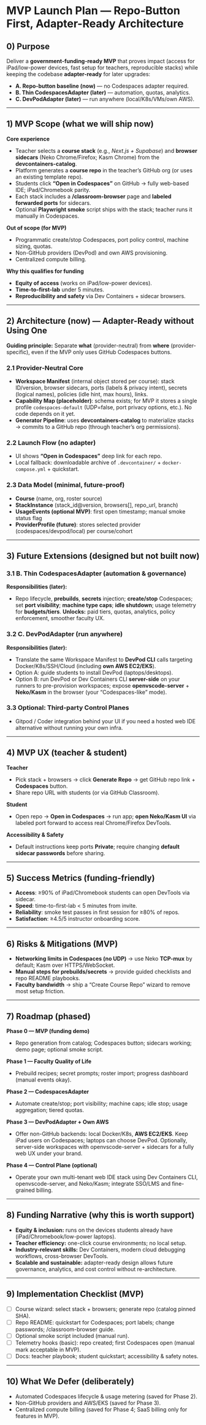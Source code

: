 # MVP Launch Plan — Repo-Button First, Adapter-Ready Architecture

## 0) Purpose

Deliver a **government-funding-ready MVP** that proves impact (access for iPad/low-power devices, fast setup for teachers, reproducible stacks) while keeping the codebase **adapter-ready** for later upgrades:

* **A. Repo-button baseline (now)** — no Codespaces adapter required.
* **B. Thin CodespacesAdapter (later)** — automation, quotas, analytics.
* **C. DevPodAdapter (later)** — run anywhere (local/K8s/VMs/own AWS).

---

## 1) MVP Scope (what we will ship now)

**Core experience**

* Teacher selects a **course stack** (e.g., *Next.js + Supabase*) and **browser sidecars** (Neko Chrome/Firefox; Kasm Chrome) from the **devcontainers-catalog**.
* Platform generates a **course repo** in the teacher’s GitHub org (or uses an existing template repo).
* Students click **“Open in Codespaces”** on GitHub → fully web-based IDE; iPad/Chromebook parity.
* Each stack includes a **/classroom-browser** page and **labeled forwarded ports** for sidecars.
* Optional **Playwright smoke** script ships with the stack; teacher runs it manually in Codespaces.

**Out of scope (for MVP)**

* Programmatic create/stop Codespaces, port policy control, machine sizing, quotas.
* Non-GitHub providers (DevPod) and own AWS provisioning.
* Centralized compute billing.

**Why this qualifies for funding**

* **Equity of access** (works on iPad/low-power devices).
* **Time-to-first-lab** under 5 minutes.
* **Reproducibility and safety** via Dev Containers + sidecar browsers.

---

## 2) Architecture (now) — Adapter-Ready without Using One

**Guiding principle:** Separate **what** (provider-neutral) from **where** (provider-specific), even if the MVP only uses GitHub Codespaces buttons.

### 2.1 Provider-Neutral Core

* **Workspace Manifest** (internal object stored per course): stack ID/version, browser sidecars, ports (labels & privacy intent), secrets (logical names), policies (idle hint, max hours), links.
* **Capability Map (placeholder)**: schema exists; for MVP it stores a single profile `codespaces-default` (UDP=false, port privacy options, etc.). No code depends on it yet.
* **Generator Pipeline**: uses **devcontainers-catalog** to materialize stacks → commits to a GitHub repo (through teacher’s org permissions).

### 2.2 Launch Flow (no adapter)

* UI shows **“Open in Codespaces”** deep link for each repo.
* Local fallback: downloadable archive of `.devcontainer/` + `docker-compose.yml` + quickstart.

### 2.3 Data Model (minimal, future-proof)

* **Course** (name, org, roster source)
* **StackInstance** (stack_id@version, browsers[], repo_url, branch)
* **UsageEvents (optional MVP)**: first open timestamp; manual smoke status flag
* **ProviderProfile (future)**: stores selected provider (codespaces/devpod/local) per course/cohort

---

## 3) Future Extensions (designed but not built now)

### 3.1 B. Thin **CodespacesAdapter** (automation & governance)

**Responsibilities (later):**

* Repo lifecycle, **prebuilds**, **secrets** injection; **create/stop** Codespaces; set **port visibility**; **machine type caps**; **idle shutdown**; usage telemetry for **budgets/tiers**.
  **Unlocks:** paid tiers, quotas, analytics, policy enforcement, smoother faculty UX.

### 3.2 C. **DevPodAdapter** (run anywhere)

**Responsibilities (later):**

* Translate the same Workspace Manifest to **DevPod CLI** calls targeting Docker/K8s/SSH/Cloud (including **own AWS EC2/EKS**).
* Option A: guide students to install DevPod (laptops/desktops).
* Option B: run DevPod or Dev Containers CLI **server-side** on your runners to pre-provision workspaces; expose **openvscode-server** + **Neko/Kasm** in the browser (your “Codespaces-like” mode).

### 3.3 Optional: Third-party Control Planes

* Gitpod / Coder integration behind your UI if you need a hosted web IDE alternative without running your own infra.

---

## 4) MVP UX (teacher & student)

**Teacher**

* Pick stack + browsers → click **Generate Repo** → get GitHub repo link + **Codespaces** button.
* Share repo URL with students (or via GitHub Classroom).

**Student**

* Open repo → **Open in Codespaces** → run app; **open Neko/Kasm UI** via labeled port forward to access real Chrome/Firefox DevTools.

**Accessibility & Safety**

* Default instructions keep ports **Private**; require changing **default sidecar passwords** before sharing.

---

## 5) Success Metrics (funding-friendly)

* **Access**: ≥90% of iPad/Chromebook students can open DevTools via sidecar.
* **Speed**: time-to-first-lab < 5 minutes from invite.
* **Reliability**: smoke test passes in first session for ≥80% of repos.
* **Satisfaction**: ≥4.5/5 instructor onboarding score.

---

## 6) Risks & Mitigations (MVP)

* **Networking limits in Codespaces (no UDP)** → use Neko **TCP-mux** by default; Kasm over HTTPS/WebSocket.
* **Manual steps for prebuilds/secrets** → provide guided checklists and repo README playbooks.
* **Faculty bandwidth** → ship a “Create Course Repo” wizard to remove most setup friction.

---

## 7) Roadmap (phased)

**Phase 0 — MVP (funding demo)**

* Repo generation from catalog; Codespaces button; sidecars working; demo page; optional smoke script.

**Phase 1 — Faculty Quality of Life**

* Prebuild recipes; secret prompts; roster import; progress dashboard (manual events okay).

**Phase 2 — CodespacesAdapter**

* Automate create/stop; port visibility; machine caps; idle stop; usage aggregation; tiered quotas.

**Phase 3 — DevPodAdapter + Own AWS**

* Offer non-GitHub backends: local Docker/K8s, **AWS EC2/EKS**. Keep iPad users on Codespaces; laptops can choose DevPod. Optionally, server-side workspaces with openvscode-server + sidecars for a fully web UX under your brand.

**Phase 4 — Control Plane (optional)**

* Operate your own multi-tenant web IDE stack using Dev Containers CLI, openvscode-server, and Neko/Kasm; integrate SSO/LMS and fine-grained billing.

---

## 8) Funding Narrative (why this is worth support)

* **Equity & inclusion:** runs on the devices students already have (iPad/Chromebook/low-power laptops).
* **Teacher efficiency:** one-click course environments; no local setup.
* **Industry-relevant skills:** Dev Containers, modern cloud debugging workflows, cross-browser DevTools.
* **Scalable and sustainable:** adapter-ready design allows future governance, analytics, and cost control without re-architecture.

---

## 9) Implementation Checklist (MVP)

* [ ] Course wizard: select stack + browsers; generate repo (catalog pinned SHA).
* [ ] Repo README: quickstart for Codespaces; port labels; change passwords; /classroom-browser guide.
* [ ] Optional smoke script included (manual run).
* [ ] Telemetry hooks (basic): repo created; first Codespaces open (manual mark acceptable in MVP).
* [ ] Docs: teacher playbook; student quickstart; accessibility & safety notes.

---

## 10) What We Defer (deliberately)

* Automated Codespaces lifecycle & usage metering (saved for Phase 2).
* Non-GitHub providers and AWS/EKS (saved for Phase 3).
* Centralized compute billing (saved for Phase 4; SaaS billing only for features in MVP).

